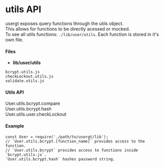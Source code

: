 # utils API

usergt exposes query functions through the utils object. <br/>
This allows for functions to be directly acessed or mocked.<br/>
To see all utils functions: `./lib/user/utils`. Each function is stored in it's own file.<br/>

#### Files
* **lib/user/utils**

```
bcrypt.utils.js
checkLockout.utils.js
validate.utils.js
```

#### Utils API
User.utils.bcrypt.compare<br/>
User.utils.bcrypt.hash<br/>
User.utils.user.checkLockout<br/>

#### Example
```
const User = require('./path/to/usergt/lib');
// `User.utils.bcrypt.[function_name]` provides access to the function. 
// `User.utils.bcrypt` provides access to functions inside `bcrypt.utils.js`. 
`User.utils.bcrypt.hash` hashes password string. 

```
